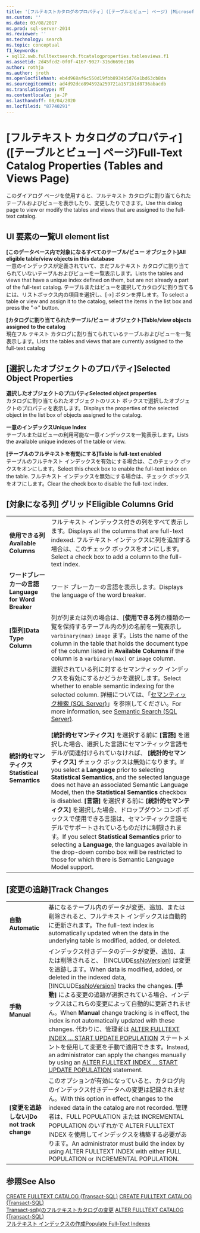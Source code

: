 ```yaml
---
title: '[フルテキストカタログのプロパティ] ([テーブルとビュー] ページ) |Microsoft Docs'
ms.custom: ''
ms.date: 03/08/2017
ms.prod: sql-server-2014
ms.reviewer: ''
ms.technology: search
ms.topic: conceptual
f1_keywords:
- sql12.swb.fulltextsearch.ftcatalogproperties.tablesviews.f1
ms.assetid: 2d45fcd2-0f0f-4167-9027-316d6696c106
author: rothja
ms.author: jroth
ms.openlocfilehash: eb4d968af6c550d19fbb8934b5d76a1bd63cb8da
ms.sourcegitcommit: ad4d92dce894592a259721a1571b1d8736abacdb
ms.translationtype: MT
ms.contentlocale: ja-JP
ms.lasthandoff: 08/04/2020
ms.locfileid: "87740291"
---
```

# <a name="full-text-catalog-properties-tables-and-views-page"></a><span data-ttu-id="9b95e-102">[フルテキスト カタログのプロパティ] ([テーブルとビュー] ページ)</span><span class="sxs-lookup"><span data-stu-id="9b95e-102">Full-Text Catalog Properties (Tables and Views Page)</span></span>
  <span data-ttu-id="9b95e-103">このダイアログ ページを使用すると、フルテキスト カタログに割り当てられたテーブルおよびビューを表示したり、変更したりできます。</span><span class="sxs-lookup"><span data-stu-id="9b95e-103">Use this dialog page to view or modify the tables and views that are assigned to the full-text catalog.</span></span>  
  
## <a name="ui-element-list"></a><span data-ttu-id="9b95e-104">UI 要素の一覧</span><span class="sxs-lookup"><span data-stu-id="9b95e-104">UI element list</span></span>  
 <span data-ttu-id="9b95e-105">**[このデータベース内で対象になるすべてのテーブル/ビュー オブジェクト]**</span><span class="sxs-lookup"><span data-stu-id="9b95e-105">**All eligible table/view objects in this database**</span></span>  
 <span data-ttu-id="9b95e-106">一意のインデックスが定義されていて、まだフルテキスト カタログに割り当てられていないテーブルおよびビューを一覧表示します。</span><span class="sxs-lookup"><span data-stu-id="9b95e-106">Lists the tables and views that have a unique index defined on them, but are not already a part of the full-text catalog.</span></span> <span data-ttu-id="9b95e-107">テーブルまたはビューを選択してカタログに割り当てるには、リストボックス内の項目を選択し、[->] ボタンを押します。</span><span class="sxs-lookup"><span data-stu-id="9b95e-107">To select a table or view and assign it to the catalog, select the items in the list box and press the "->" button.</span></span>  
  
 <span data-ttu-id="9b95e-108">**[カタログに割り当てられたテーブル/ビュー オブジェクト]**</span><span class="sxs-lookup"><span data-stu-id="9b95e-108">**Table/view objects assigned to the catalog**</span></span>  
 <span data-ttu-id="9b95e-109">現在フル テキスト カタログに割り当てられているテーブルおよびビューを一覧表示します。</span><span class="sxs-lookup"><span data-stu-id="9b95e-109">Lists the tables and views that are currently assigned to the full-text catalog</span></span>  
  
## <a name="selected-object-properties"></a><span data-ttu-id="9b95e-110">[選択したオブジェクトのプロパティ]</span><span class="sxs-lookup"><span data-stu-id="9b95e-110">Selected Object Properties</span></span>  
 <span data-ttu-id="9b95e-111">**選択したオブジェクトのプロパティ**</span><span class="sxs-lookup"><span data-stu-id="9b95e-111">**Selected object properties**</span></span>  
 <span data-ttu-id="9b95e-112">カタログに割り当てられたオブジェクトのリスト ボックスで選択したオブジェクトのプロパティを表示します。</span><span class="sxs-lookup"><span data-stu-id="9b95e-112">Displays the properties of the selected object in the list box of objects assigned to the catalog.</span></span>  
  
 <span data-ttu-id="9b95e-113">**一意のインデックス**</span><span class="sxs-lookup"><span data-stu-id="9b95e-113">**Unique Index**</span></span>  
 <span data-ttu-id="9b95e-114">テーブルまたはビューの利用可能な一意インデックスを一覧表示します。</span><span class="sxs-lookup"><span data-stu-id="9b95e-114">Lists the available unique indexes of the table or view.</span></span>  
  
 <span data-ttu-id="9b95e-115">**[テーブルのフルテキストを有効にする]**</span><span class="sxs-lookup"><span data-stu-id="9b95e-115">**Table is full-text enabled**</span></span>  
 <span data-ttu-id="9b95e-116">テーブルのフルテキスト インデックスを有効にする場合は、このチェック ボックスをオンにします。</span><span class="sxs-lookup"><span data-stu-id="9b95e-116">Select this check box to enable the full-text index on the table.</span></span> <span data-ttu-id="9b95e-117">フルテキスト インデックスを無効にする場合は、チェック ボックスをオフにします。</span><span class="sxs-lookup"><span data-stu-id="9b95e-117">Clear the check box to disable the full-text index.</span></span>  
  
## <a name="eligible-columns-grid"></a><span data-ttu-id="9b95e-118">[対象になる列] グリッド</span><span class="sxs-lookup"><span data-stu-id="9b95e-118">Eligible Columns Grid</span></span>  
  
|||  
|-|-|  
|<span data-ttu-id="9b95e-119">**使用できる列**</span><span class="sxs-lookup"><span data-stu-id="9b95e-119">**Available Columns**</span></span>|<span data-ttu-id="9b95e-120">フルテキスト インデックス付きの列をすべて表示します。</span><span class="sxs-lookup"><span data-stu-id="9b95e-120">Displays all the columns that are full-text indexed.</span></span> <span data-ttu-id="9b95e-121">フルテキスト インデックスに列を追加する場合は、このチェック ボックスをオンにします。</span><span class="sxs-lookup"><span data-stu-id="9b95e-121">Select a check box to add a column to the full-text index.</span></span>|  
|<span data-ttu-id="9b95e-122">**ワードブレーカーの言語**</span><span class="sxs-lookup"><span data-stu-id="9b95e-122">**Language for Word Breaker**</span></span>|<span data-ttu-id="9b95e-123">ワード ブレーカーの言語を表示します。</span><span class="sxs-lookup"><span data-stu-id="9b95e-123">Displays the language of the word breaker.</span></span>|  
|<span data-ttu-id="9b95e-124">**[型列]**</span><span class="sxs-lookup"><span data-stu-id="9b95e-124">**Data Type Column**</span></span>|<span data-ttu-id="9b95e-125">列が列または列の場合は、[**使用できる列**の種類の一覧を保持するテーブル内の列の名前を一覧表示し `varbinary(max)` `image` ます。</span><span class="sxs-lookup"><span data-stu-id="9b95e-125">Lists the name of the column in the table that holds the document type of the column listed in **Available Columns** if the column is a `varbinary(max)` or `image` column.</span></span>|  
|<span data-ttu-id="9b95e-126">**統計的セマンティクス**</span><span class="sxs-lookup"><span data-stu-id="9b95e-126">**Statistical Semantics**</span></span>|<span data-ttu-id="9b95e-127">選択されている列に対するセマンティック インデックスを有効にするかどうかを選択します。</span><span class="sxs-lookup"><span data-stu-id="9b95e-127">Select whether to enable semantic indexing for the selected column.</span></span> <span data-ttu-id="9b95e-128">詳細については、「[セマンティック検索 &#40;SQL Server&#41;](../relational-databases/search/semantic-search-sql-server.md)」を参照してください。</span><span class="sxs-lookup"><span data-stu-id="9b95e-128">For more information, see [Semantic Search &#40;SQL Server&#41;](../relational-databases/search/semantic-search-sql-server.md).</span></span><br /><br /> <span data-ttu-id="9b95e-129">**[統計的セマンティクス]** を選択する前に **[言語]** を選択した場合、選択した言語にセマンティック言語モデルが関連付けられていなければ、 **[統計的セマンティクス]** チェック ボックスは無効になります。</span><span class="sxs-lookup"><span data-stu-id="9b95e-129">If you select a **Language** prior to selecting **Statistical Semantics**, and the selected language does not have an associated Semantic Language Model, then the **Statistical Semantics** checkbox is disabled.</span></span> <span data-ttu-id="9b95e-130">**[言語]** を選択する前に **[統計的セマンティクス]** を選択した場合、ドロップダウン コンボ ボックスで使用できる言語は、セマンティック言語モデルでサポートされているものだけに制限されます。</span><span class="sxs-lookup"><span data-stu-id="9b95e-130">If you select **Statistical Semantics** prior to selecting a **Language**, the languages available in the drop-down combo box will be restricted to those for which there is Semantic Language Model support.</span></span>|  
  
## <a name="track-changes"></a><span data-ttu-id="9b95e-131">[変更の追跡]</span><span class="sxs-lookup"><span data-stu-id="9b95e-131">Track Changes</span></span>  
  
|||  
|-|-|  
|<span data-ttu-id="9b95e-132">**自動**</span><span class="sxs-lookup"><span data-stu-id="9b95e-132">**Automatic**</span></span>|<span data-ttu-id="9b95e-133">基になるテーブル内のデータが変更、追加、または削除されると、フルテキスト インデックスは自動的に更新されます。</span><span class="sxs-lookup"><span data-stu-id="9b95e-133">The full-text index is automatically updated when the data in the underlying table is modified, added, or deleted.</span></span>|  
|<span data-ttu-id="9b95e-134">**手動**</span><span class="sxs-lookup"><span data-stu-id="9b95e-134">**Manual**</span></span>|<span data-ttu-id="9b95e-135">インデックス付きデータのデータが変更、追加、または削除されると、 [!INCLUDE[ssNoVersion](../includes/ssnoversion-md.md)] は変更を追跡します。</span><span class="sxs-lookup"><span data-stu-id="9b95e-135">When data is modified, added, or deleted in the indexed data, [!INCLUDE[ssNoVersion](../includes/ssnoversion-md.md)] tracks the changes.</span></span> <span data-ttu-id="9b95e-136">**[手動]** による変更の追跡が選択されている場合、インデックスはこれらの変更によって自動的に更新されません。</span><span class="sxs-lookup"><span data-stu-id="9b95e-136">When **Manual** change tracking is in effect, the index is not automatically updated with these changes.</span></span> <span data-ttu-id="9b95e-137">代わりに、管理者は [ALTER FULLTEXT INDEX ... START UPDATE POPULATION](/sql/t-sql/statements/alter-fulltext-index-transact-sql) ステートメントを使用して変更を手動で適用できます。</span><span class="sxs-lookup"><span data-stu-id="9b95e-137">Instead, an administrator can apply the changes manually by using an [ALTER FULLTEXT INDEX ... START UPDATE POPULATION](/sql/t-sql/statements/alter-fulltext-index-transact-sql) statement.</span></span>|  
|<span data-ttu-id="9b95e-138">**[変更を追跡しない]**</span><span class="sxs-lookup"><span data-stu-id="9b95e-138">**Do not track change**</span></span>|<span data-ttu-id="9b95e-139">このオプションが有効になっていると、カタログ内のインデックス付きデータへの変更は記録されません。</span><span class="sxs-lookup"><span data-stu-id="9b95e-139">With this option in effect, changes to the indexed data in the catalog are not recorded.</span></span> <span data-ttu-id="9b95e-140">管理者は、FULL POPULATION または INCREMENTAL POPULATION のいずれかで ALTER FULLTEXT INDEX を使用してインデックスを構築する必要があります。</span><span class="sxs-lookup"><span data-stu-id="9b95e-140">An administrator must build the index by using ALTER FULLTEXT INDEX with either FULL POPULATION or INCREMENTAL POPULATION.</span></span>|  
  
## <a name="see-also"></a><span data-ttu-id="9b95e-141">参照</span><span class="sxs-lookup"><span data-stu-id="9b95e-141">See Also</span></span>  
 <span data-ttu-id="9b95e-142">[CREATE FULLTEXT CATALOG &#40;Transact-SQL&#41;](/sql/t-sql/statements/create-fulltext-catalog-transact-sql) </span><span class="sxs-lookup"><span data-stu-id="9b95e-142">[CREATE FULLTEXT CATALOG &#40;Transact-SQL&#41;](/sql/t-sql/statements/create-fulltext-catalog-transact-sql) </span></span>  
 <span data-ttu-id="9b95e-143">[Transact-sql&#41;&#40;のフルテキストカタログの変更](/sql/t-sql/statements/alter-fulltext-catalog-transact-sql) </span><span class="sxs-lookup"><span data-stu-id="9b95e-143">[ALTER FULLTEXT CATALOG &#40;Transact-SQL&#41;](/sql/t-sql/statements/alter-fulltext-catalog-transact-sql) </span></span>  
 [<span data-ttu-id="9b95e-144">フルテキスト インデックスの作成</span><span class="sxs-lookup"><span data-stu-id="9b95e-144">Populate Full-Text Indexes</span></span>](../relational-databases/indexes/indexes.md)  
  
  

